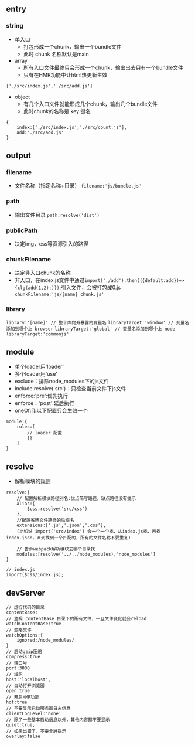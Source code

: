 ## entry
### string
- 单入口
	- 打包形成一个chunk，输出一个bundle文件
	- 此时 chunk 名称默认是main
- array
	- 所有入口文件最终只会形成一个chunk，输出出去只有一个bundle文件
	- 只有在HMR功能中让html热更新生效
```
['./src/index.js','./src/add.js']
```

- object
	- 有几个入口文件就能形成几个chunk，输出几个bundle文件
	- 此时chunk的名称是 key 键名
```
{
	index:['./src/index.js','./src/count.js'],
    add:'./src/add.js'
}
```

## output
### filename
- 文件名称（指定名称+目录）
`filename:'js/bundle.js'`

### path
- 输出文件目录
`path:resolve('dist')`

### publicPath
- 决定img，css等资源引入的路径

### chunkFilename
- 决定非入口chunk的名称
- 非入口，在index.js文件中通过`import('./add').then(({default:add})=>{clg(add(1,2);)})`;引入文件，会被打包成0.js
`chunkFilename:'js/[name]_chunk.js'`

### library

`library:'[name]' // 整个库向外暴露的变量名`
`libraryTarget:'window' // 变量名添加到哪个上 browser`
`libraryTarget:'global' // 变量名添加到哪个上 node`
`libraryTarget:'commonjs'`

## module
- 单个loader用'loader'
- 多个loader用'use'
- exclude：排除node_modules下的js文件
- include:resolve('src')：只检查当前文件下js文件
- enforce:'pre':优先执行
- enforce：'post':延后执行
- oneOf:[]:以下配置只会生效一个

```
module:{
	rules:[
    	// loader 配置
        {}
    ]
}
```

## resolve
- 解析模块的规则


```
resolve:{
	// 配置解析模块路径别名:优点简写路径，缺点路径没有提示
	alias:{
    	$css:resolve('src/css')
    },
    //配置省略文件路径的后缀名
    extensions:['.js','.json','.css'],
    (比如说 import('src/index') 会一个一个找，从index.js找，再找index.json，直到找到一个匹配的，所有的文件名称不要重复)
    
    // 告诉webpack解析模块去哪个目录找
    modules:[resolve('../../node_modules),'node_modules']
}

// index.js
import($css/index.js);
```

## devServer
```
// 运行代码的目录
contentBase:
// 监视 contentBase 目录下的所有文件，一旦文件变化就会reload
watchContentBase:true
// 忽略文件
watchOptions:{
	ignored:/node_modules/
}
// 启动gzip压缩
compress:true
// 端口号
port:3000
// 域名
host:'localhost',
// 自动打开浏览器
open:true
// 开启HMR功能
hot:true
// 不要显示启动服务器日志信息
clientLogLevel:'none'
// 除了一些基本启动信息以外，其他内容都不要显示
quiet:true,
// 如果出错了，不要全屏提示
overlay:false
```